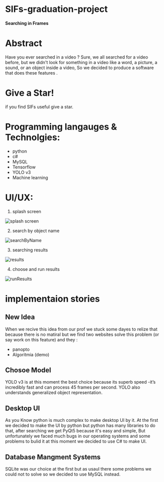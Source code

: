 # SIFs-graduation-project
#### Searching in Frames

# Abstract
Have you ever searched in a video ?
Sure, we all searched for a video before, but we didn't look for something in a video like a word, a picture, a sound, or an object inside a video, So we decided to produce a software that does these features .

# Give a Star!
if you find SIFs useful give a star.

# Programming langauges & Technolgies:
* python
* c#
* MySQL
* Tensorflow
* YOLO v3
* Machine learning 


# UI/UX: 

1. splash screen

![splash screen](https://user-images.githubusercontent.com/36866988/87019558-0f77ef80-c1d3-11ea-8131-03ecdab60b14.png)

2. search by object name

![searchByName](https://user-images.githubusercontent.com/36866988/87022201-721eba80-c1d6-11ea-942b-8e7254118c0e.png)

3. searching results

![results](https://user-images.githubusercontent.com/36866988/87023307-d4c48600-c1d7-11ea-82d1-55ce73f1e722.png)

4. choose and run results

![runResults](https://user-images.githubusercontent.com/36866988/87023398-f160be00-c1d7-11ea-8166-8a695c8f5340.png)

# implementaion stories

  ## New Idea
  When we recive this idea from our prof we stuck some dayes to relize that because there is no matiral but we find two websites solve this problem (or say work on this feature) and they :

  * panopto
  * Algoritmia (demo)

  ## Chosoe Model 

  YOLO v3 is at this moment the best choice because its superb speed -it’s incredibly fast and can process 45 frames per second. YOLO also understands generalized object representation.


  ## Desktop UI

  As you Know python is much complex to make desktop UI by it. At the first we decided to make the UI by python but python has many libraries to do that, after searching we get PyQt5 because it's easy and simple, But unfortunately we faced much bugs in our operating systems and some problems to bulid it at this moment we decided to use C# to make UI.


  ## Database Mangment Systems

  SQLite was our choice at the first but as usaul there some problems we could not to solve so we decided to use MySQL instead.

